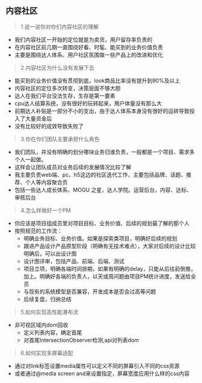 
## 内容社区

> 1.说一说你对你们内容社区的理解

* 我们内容社区一开始的定位就是为卖货，用户留存率负责的
* 在内容社区前几期一直围绕好看、时髦、能买到的业务价值负责
* 主要是围绕达人体系、用户社区氛围做一些产品上的改进和优化

> 2.内容社区为什么没有发展下去

* 能买到的业务价值没有贯彻到底，look商品比率没有提升到90%及以上
* 内容社区的定位多次转变，决策层面不够大胆
* 达人在我们平台没法生存，生存是第一要素
* cpu达人结算系统，没有很好的玩转起来，用户体量没有那么大
* 前期达人补贴是一部分不小的支出，由于达人体系本身没有很好的运转导致投入了大量资金后
* 没有比较好的成效导致失败了


> 3.你在你们团队主要承担什么角色

* 我们团队，并没有明确的划分哪块业务归谁负责，一般都是一个项目、需求多个人一起做。
* 这样会让团队成员对业务后续的发展情况比较了解
* 我主要负责web端、pc、h5这边的社区迭代工作，主要包括品牌、话题、推荐、个人等内容聚合页
* 包括一些达人成长体系、MOGU 之星，达人学院。运营后台，内容、达标、审核后台

> 4.怎么样做好一个PM

* 你应该是项目组成员里对项目目标、业务价值、后续的规划最了解的那个人
* 按照规范的工作流：
    * 明确业务目标、业务价值。如果是探索类项目，明确好后续的规划
    * 跟进产品设计产品原型阶段（明确有无技术难点），大家对后续的设计比较明确后，可以出设计图
    * 设计图评审，包括产品、前端、后端、测试
    * 项目立项，明确各端时间排期，如果有明确的delay，只能从后往前倒推，加上。明确好各端的负责人，以天或周问题由项目PM统计进度，发送给全员
    * 与现有的系统模型是否兼容，开发成本是否会过高等问题
    * 后续复盘，归纳总结


> 5.如何实现高性能瀑布流

* 非可视区域内dom回收
    * 定义列表内容，确定首尾
    * 对首尾IntersectionObserver检测,api对列表dom

> 6.如何实现多屏幕适配

* 通过对link标签设置media属性可以定义不同的屏幕引入不同的css资源
* 或者通过@media screen and来设置指定，屏幕宽度应用什么样的css内容


